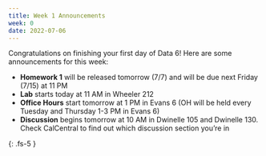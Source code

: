 ```yaml
---
title: Week 1 Announcements
week: 0
date: 2022-07-06
---
```


Congratulations on finishing your first day of Data 6! Here are some announcements for this week:

* **Homework 1** will be released tomorrow (7/7) and will be due next Friday (7/15) at 11 PM
* **Lab** starts today at 11 AM in Wheeler 212
* **Office Hours** start tomorrow at 1 PM in Evans 6 (OH will be held every Tuesday and Thursday 1-3 PM in Evans 6)
* **Discussion** begins tomorrow at 10 AM in Dwinelle 105 and Dwinelle 130. Check CalCentral to find out which discussion section you’re in

{: .fs-5 }
